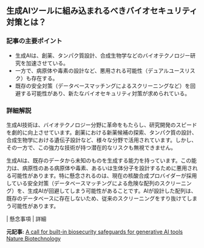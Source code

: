 ## 生成AIツールに組み込まれるべきバイオセキュリティ対策とは？

### 記事の主要ポイント

* 生成AIは、創薬、タンパク質設計、合成生物学などのバイオテクノロジー研究を加速させている。
* 一方で、病原体や毒素の設計など、悪用される可能性（デュアルユースリスク）も存在する。
* 既存の安全対策（データベースマッチングによるスクリーニングなど）を回避する可能性があり、新たなバイオセキュリティ対策が求められている。

### 詳細解説

生成AI技術は、バイオテクノロジー分野に革命をもたらし、研究開発のスピードを劇的に向上させています。創薬における新薬候補の探索、タンパク質の設計、合成生物学における遺伝子設計など、様々な分野で活用されています。しかし、その一方で、この強力な技術が持つ潜在的なリスクも無視できません。

生成AIは、既存のデータから未知のものを生成する能力を持っています。この能力は、病原性のある病原体や毒素、あるいは生体分子を設計するために悪用される可能性があります。特に懸念されるのは、現在の核酸合成プロバイダーが採用している安全対策（データベースマッチングによる危険な配列のスクリーニング）を、生成AIが回避してしまう可能性があることです。AIが設計した配列は、既存のデータベースに存在しないため、従来のスクリーニングをすり抜けてしまう可能性があります。

| 懸念事項 | 詳細 

**元記事:** [A call for built-in biosecurity safeguards for generative AI tools Nature Biotechnology](https://www.nature.com/articles/s41587-025-02650-8)